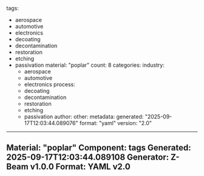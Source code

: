 tags:
  - aerospace
  - automotive
  - electronics
  - decoating
  - decontamination
  - restoration
  - etching
  - passivation
material: "poplar"
count: 8
categories:
  industry:
    - aerospace
    - automotive
    - electronics
  process:
    - decoating
    - decontamination
    - restoration
    - etching
    - passivation
  author:
  other:
metadata:
  generated: "2025-09-17T12:03:44.089076"
  format: "yaml"
  version: "2.0"

---
Material: "poplar"
Component: tags
Generated: 2025-09-17T12:03:44.089108
Generator: Z-Beam v1.0.0
Format: YAML v2.0
---